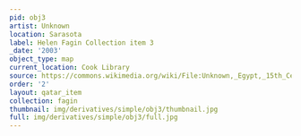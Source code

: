 ```yaml
---
pid: obj3
artist: Unknown
location: Sarasota
label: Helen Fagin Collection item 3
_date: '2003'
object_type: map
current_location: Cook Library
source: https://commons.wikimedia.org/wiki/File:Unknown,_Egypt,_15th_Century_-_Map_of_World_-_Google_Art_Project.jpg
order: '2'
layout: qatar_item
collection: fagin
thumbnail: img/derivatives/simple/obj3/thumbnail.jpg
full: img/derivatives/simple/obj3/full.jpg
---
```

